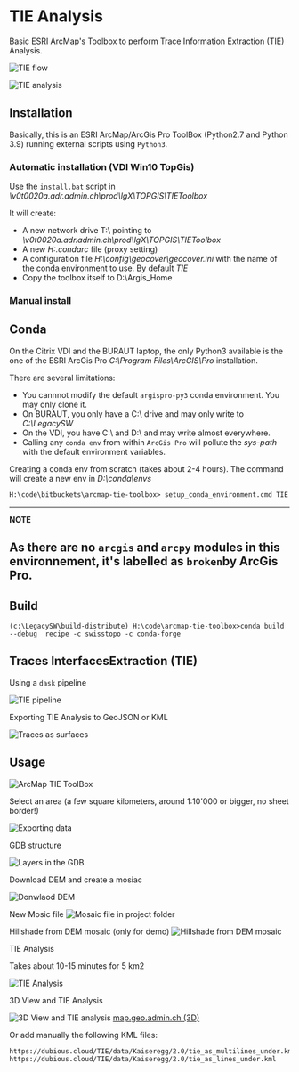 TIE Analysis
============

Basic ESRI ArcMap's Toolbox to perform Trace Information Extraction (TIE) Analysis.


![TIE flow](images/flow.png)

![TIE analysis](images/trace_analysis.png)


## Installation

Basically, this is an ESRI ArcMap/ArcGis Pro ToolBox (Python2.7 and Python 3.9) running external scripts using `Python3`.

### Automatic installation (VDI Win10 TopGis)

Use the `install.bat` script in _\\v0t0020a.adr.admin.ch\prod\lgX\TOPGIS\TIEToolbox_

It will create:

  * A new network drive T:\ pointing to _\\v0t0020a.adr.admin.ch\prod\lgX\TOPGIS\TIEToolbox_
  * A new _H:\.condarc_ file (proxy setting) 
  * A configuration file _H:\config\geocover\geocover.ini_ with the name of the conda environment to use. By default _TIE_
  * Copy the toolbox itself to D:\Argis_Home


### Manual install


Conda
-----

On the Citrix VDI and the  BURAUT laptop, the only Python3 available is the one 
of the  ESRI ArcGis Pro _C:\Program Files\ArcGIS\Pro_ installation.

There are several limitations:

 * You cannnot modify the default `argispro-py3` conda environment. You may only clone it.
 * On BURAUT, you only have a C:\ drive and may only write to _C:\LegacySW_
 * On the VDI, you have C:\ and D:\ and may write almost everywhere. 
 * Calling any `conda env` from within `ArcGis Pro` will pollute the _sys-path_ with the default environment variables.

Creating a conda env from scratch (takes about 2-4 hours). The command will create a new env in _D:\conda\envs_

    H:\code\bitbuckets\arcmap-tie-toolbox> setup_conda_environment.cmd TIE

---
**NOTE**

As there are no `arcgis` and `arcpy` modules in this environnement, it's labelled as `broken`by ArcGis Pro.
---


## Build 

    (c:\LegacySW\build-distribute) H:\code\arcmap-tie-toolbox>conda build --debug  recipe -c swisstopo -c conda-forge



## Traces InterfacesExtraction (TIE)

Using a `dask` pipeline

![](images/flow.png "TIE pipeline")


Exporting TIE Analysis to GeoJSON or KML

![](images/lines_to_poly.png "Traces as surfaces")

## Usage


![](images/toolbox.png "ArcMap TIE ToolBox")


Select an area (a few square kilometers, around 1:10'000 or bigger, no sheet border!)

![](images/export_data.png "Exporting data")

GDB structure

![](images/gdb_structure.png "Layers in the GDB")

Download DEM and create a mosiac

![](images/download_dem.png "Donwlaod DEM")

New Mosic file
![](images/mosaic_file.png "Mosaic file in project folder")

Hillshade from DEM mosaic (only for demo)
![](images/mosaic_from_dem.png "Hillshade from DEM mosaic")


TIE Analysis

Takes about 10-15 minutes for 5 km2

![](images/tie_analysis.png "TIE Analysis")


3D View and TIE Analysis

![](images/3D_with_TIE_analysis.png "3D View and TIE analysis")
[map.geo.admin.ch (3D)](https://s.geo.admin.ch/3k4ctm9jhzdn)

 Or add manually the following KML files:       
    
    https://dubious.cloud/TIE/data/Kaiseregg/2.0/tie_as_multilines_under.kml 
    https://dubious.cloud/TIE/data/Kaiseregg/2.0/tie_as_lines_under.kml 


